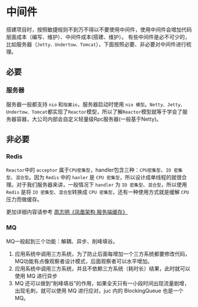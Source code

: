 # 中间件

搭建项目时，按照敏捷规则不到万不得以不要使用中间件，使用中间件会增加代码层面成本（编写、维护）、中间件成本(搭建、维护）。
有些中间件是必不可少的，比如服务器（`Jetty、Undertow、Tomcat`），下面按照必要、非必要对中间件进行梳理。

## 必要

### 服务器

服务器一般都支持 `nio` 和`阻塞io`，服务器启动时使用 `nio 模型`。`Netty、Jetty、Undertow、Tomcat`都实现了`Reactor`模型，所以了解`Reactor`模型就等于学会了服务器容器，大公司内部会自定义轻量级Rpc服务器(一般基于Netty)。

## 非必要

### Redis

`Reactor`中的 `acceptor` 属于`CPU密集型`，handler包含三种：`CPU密集型`、`IO 密集型`、`混合型`。因为 `Redis` 中的 `hanler` 是 `CPU 密集型`，所以设计成单线程的就很合理。对于我们服务器来讲，一般情况下 `handler` 为 `IO 密集型`、`混合型`，所以使用 `Redis` 是将 `IO 密集型`、`混合型`转换成 `CPU 密集型`，还有一种使用方式就是缓解 `CPU`压力而做缓存。

更加详细内容请参考 [周志明《凤凰架构 服务端缓存》](http://icyfenix.cn/architect-perspective/general-architecture/diversion-system/cache-middleware.html)

### MQ

MQ一般起到三个功能：解耦、异步、削峰填谷。

1. 应用系统中调用三方系统，为了防止后面每增加一个三方系统都要修改代码，MQ功能有点像观察者设计模式，后面观察者可以水平增加。
2. 应用系统中调用三方系统，并且不依赖三方系统（耗时长）结果，此时就可以使用 MQ 进行异步
3. MQ 还可以做到“削峰填谷”的作用，如果全天只有一小段时间出现流量剧增，出现毛刺，就可以使用 MQ 进行应对。juc 内的 BlockingQueue 也是一个 MQ。

